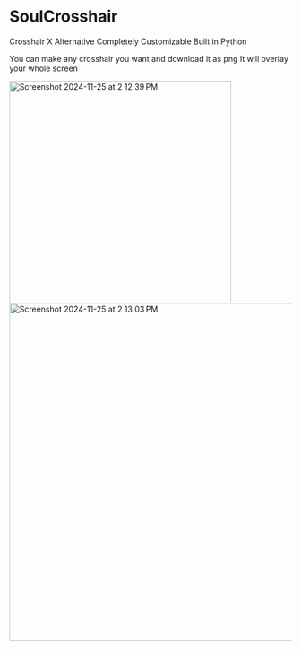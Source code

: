 # SoulCrosshair
Crosshair X Alternative Completely Customizable Built in Python

You can make any crosshair you want and download it as png
It will overlay your whole screen

<img width="396" alt="Screenshot 2024-11-25 at 2 12 39 PM" src="https://github.com/user-attachments/assets/50a99644-9907-432c-a3d1-bebcc2c19cb7">
<img width="602" alt="Screenshot 2024-11-25 at 2 13 03 PM" src="https://github.com/user-attachments/assets/e3501f35-b6c4-4466-b870-85eded5df9ed">
